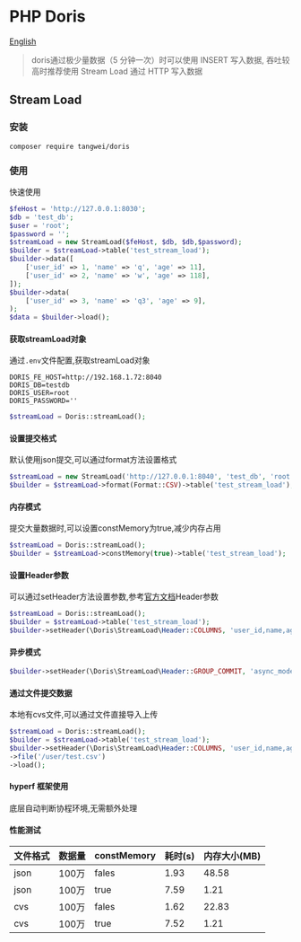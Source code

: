 # PHP Doris
[English](README_EN.md)
> doris通过极少量数据（5 分钟一次）时可以使用 INSERT 写入数据, 吞吐较高时推荐使用 Stream Load 通过 HTTP 写入数据
## Stream Load
### 安装

```
composer require tangwei/doris
```

### 使用
快速使用
```php
$feHost = 'http://127.0.0.1:8030';       
$db = 'test_db';       
$user = 'root';       
$password = '';       
$streamLoad = new StreamLoad($feHost, $db, $db,$password);
$builder = $streamLoad->table('test_stream_load');
$builder->data([
    ['user_id' => 1, 'name' => 'q', 'age' => 11],
    ['user_id' => 2, 'name' => 'w', 'age' => 118],
]);
$builder->data(
    ['user_id' => 3, 'name' => 'q3', 'age' => 9],
);
$data = $builder->load();
```
#### 获取streamLoad对象
通过`.env`文件配置,获取streamLoad对象
```dotenv
DORIS_FE_HOST=http://192.168.1.72:8040
DORIS_DB=testdb
DORIS_USER=root
DORIS_PASSWORD=''
```
```php
$streamLoad = Doris::streamLoad();
```
#### 设置提交格式
默认使用json提交,可以通过format方法设置格式
```php
$streamLoad = new StreamLoad('http://127.0.0.1:8040', 'test_db', 'root','');
$builder = $streamLoad->format(Format::CSV)->table('test_stream_load');
```

#### 内存模式
提交大量数据时,可以设置constMemory为true,减少内存占用
```php
$streamLoad = Doris::streamLoad();
$builder = $streamLoad->constMemory(true)->table('test_stream_load');
```

#### 设置Header参数
可以通过setHeader方法设置参数,参考[官方文档](https://doris.apache.org/zh-CN/docs/data-operate/import/import-way/stream-load-manual)Header参数

```php
$streamLoad = Doris::streamLoad();
$builder = $streamLoad->table('test_stream_load');
$builder->setHeader(\Doris\StreamLoad\Header::COLUMNS, 'user_id,name,age');
```
#### 异步模式

```php
$builder->setHeader(\Doris\StreamLoad\Header::GROUP_COMMIT, 'async_mode');
```

#### 通过文件提交数据
本地有cvs文件,可以通过文件直接导入上传

```php
$streamLoad = Doris::streamLoad();
$builder = $streamLoad->table('test_stream_load');
$builder->setHeader(\Doris\StreamLoad\Header::COLUMNS, 'user_id,name,age')
->file('/user/test.csv')
->load();
```

#### hyperf 框架使用
底层自动判断协程环境,无需额外处理

#### 性能测试
| 文件格式 | 数据量 | constMemory | 耗时(s) | 内存大小(MB) |
| -------- | ------ | ----------- | ------- | ------------ |
| json     | 100万  | fales       | 1.93    | 48.58        |
| json     | 100万  | true        | 7.59    | 1.21         |
| cvs      | 100万  | fales       | 1.62    | 22.83        |
| cvs      | 100万  | true        | 7.52    | 1.21         |